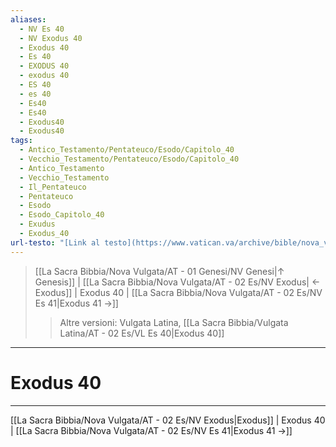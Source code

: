 ```yaml
---
aliases:
  - NV Es 40
  - NV Exodus 40
  - Exodus 40
  - Es 40
  - EXODUS 40
  - exodus 40
  - ES 40
  - es 40
  - Es40
  - Es40
  - Exodus40
  - Exodus40
tags:
  - Antico_Testamento/Pentateuco/Esodo/Capitolo_40
  - Vecchio_Testamento/Pentateuco/Esodo/Capitolo_40
  - Antico_Testamento
  - Vecchio_Testamento
  - Il_Pentateuco
  - Pentateuco
  - Esodo
  - Esodo_Capitolo_40
  - Exudus
  - Exodus_40
url-testo: "[Link al testo](https://www.vatican.va/archive/bible/nova_vulgata/documents/nova-vulgata_vt_exodus_lt.html)"
---
```


> [[La Sacra Bibbia/Nova Vulgata/AT - 01 Genesi/NV Genesi|↑ Genesis]] | [[La Sacra Bibbia/Nova Vulgata/AT - 02 Es/NV Exodus| ← Exodus]] <span class="bianco">| Exodus 40 |</span> [[La Sacra Bibbia/Nova Vulgata/AT - 02 Es/NV Es 41|Exodus 41 →]]
>> <span class="verde">Altre versioni:</span>
>> Vulgata Latina, [[La Sacra Bibbia/Vulgata Latina/AT - 02 Es/VL Es 40|Exodus 40]]

---

# Exodus 40

---

[[La Sacra Bibbia/Nova Vulgata/AT - 02 Es/NV Exodus|Exodus]] | Exodus 40 | [[La Sacra Bibbia/Nova Vulgata/AT - 02 Es/NV Es 41|Exodus 41 →]]